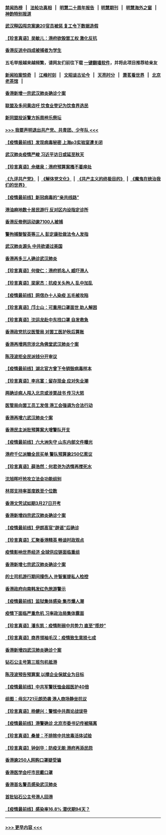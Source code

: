 #### [禁闻热榜](热点新闻.md?=0)  &nbsp;&nbsp;|&nbsp;&nbsp; [法轮功真相](https://github.com/gfw-breaker/truth/blob/master/README.md?=0) &nbsp;&nbsp;|&nbsp;&nbsp; [明慧二十周年报告](https://github.com/gfw-breaker/mh-reports/blob/master/README.md?=0) &nbsp;&nbsp;|&nbsp;&nbsp;[明慧期刊](https://github.com/gfw-breaker/mh-qikan) &nbsp;&nbsp;|&nbsp;&nbsp; [明慧海外之窗](https://github.com/gfw-breaker/mh-news/blob/master/README.md?=0) &nbsp;&nbsp;|&nbsp;&nbsp; [神韵特别报道](https://github.com/gfw-breaker/mh-news/blob/master/shenyun.md?=0)
#### [武汉释囚闯京案逾20官员被惩 复工令下数据造假](../pages/nsc415/n11912743.md?t=03040831) 
#### [【珍言真语】吴敏儿：港府欲毁罢工权 激化反抗](../pages/nsc415/n11912457.md?t=03040831) 
#### [香港反送中四成被捕者为学生](../pages/nsc415/n11910730.md?t=03040831) 
#### 五毛举报越来越频繁，请网友们前往下载 [一键翻墙软件](https://github.com/gfw-breaker/ssr-accounts)，并将此项目推荐给亲友
#### [新闻拍案惊奇](https://github.com/gfw-breaker/banned-news/blob/master/pages/link4.md) &nbsp;&nbsp;|&nbsp;&nbsp; [江峰时刻](https://github.com/gfw-breaker/banned-news/blob/master/pages/link4.md) &nbsp;&nbsp;|&nbsp;&nbsp; [文昭谈古论今](https://github.com/gfw-breaker/banned-news/blob/master/pages/link4.md) &nbsp;&nbsp;|&nbsp;&nbsp; [天亮时分](https://github.com/gfw-breaker/banned-news/blob/master/pages/link4.md) &nbsp;&nbsp;|&nbsp;&nbsp; [萧茗看世界](https://github.com/gfw-breaker/banned-news/blob/master/pages/link4.md) &nbsp;&nbsp;|&nbsp;&nbsp; [北京老茶馆](https://github.com/gfw-breaker/banned-news/blob/master/pages/link4.md) &nbsp;&nbsp;|&nbsp;&nbsp; 
#### [香港新增一宗武汉肺炎确诊个案](../pages/nsc415/n11910724.md?t=03040831) 
#### [联盟及多间黄店吁 饮食业登记为饮食界选民](../pages/nsc415/n11910718.md?t=03040831) 
#### [新同盟投诉警方拆周梓乐祭坛](../pages/nsc415/n11910707.md?t=03040831) 
#### [>>> 我要声明退出共产党、共青团、少年队 <<<](https://github.com/begood0513/goodnews/blob/master/quit/letter.md) 
#### [【疫情最前线】发现病毒秘密 上海p3实验室遭关闭](../pages/nsc415/n11910640.md?t=03040831) 
#### [武汉肺炎疫情严峻 习近平访日或延至秋天](../pages/nsc415/n11910570.md?t=03040831) 
#### [【珍言真语】佘继泉：港府预算案搔不着痒处](../pages/nsc415/n11910011.md?t=03040831) 
#### [《九评共产党》](https://github.com/begood0513/9ping.md/blob/master/README.md) &nbsp;|&nbsp; [《解体党文化》](../../../../jtdwh.md/blob/master/README.md)  &nbsp;|&nbsp; [《共产主义的终极目的》](../../../../gczydzjmd.md/blob/master/README.md) &nbsp;|&nbsp; [《魔鬼在统治我们的世界》](../../../../mgztzwmdsj.md/blob/master/README.md) 
#### [【疫情最前线】新冠病毒的“亲共线路”](../pages/nsc415/n11907734.md?t=03040831) 
#### [港油麻地数十居民游行 反对区内设指定诊所](../pages/nsc415/n11907900.md?t=03040831) 
#### [香港反修例运动逾7100人被捕](../pages/nsc415/n11907922.md?t=03040831) 
#### [警拘捕黎智英等三人 彭定康批做法令人发指](../pages/nsc415/n11907905.md?t=03040831) 
#### [武汉肺炎源头 中共欲诿过美国](../pages/nsc415/n11907665.md?t=03040831) 
#### [香港再多三人确诊武汉肺炎](../pages/nsc415/n11907846.md?t=03040831) 
#### [【珍言真语】何俊仁：港府抓名人 威吓港人](../pages/nsc415/n11907561.md?t=03040831) 
#### [【珍言真语】梁家杰：抗疫关头拘人 乱中加乱](../pages/nsc415/n11907444.md?t=03040831) 
#### [【疫情最前线】网信办十人染疫 五毛被攻陷](../pages/nsc415/n11903757.md?t=03040831) 
#### [【珍言真语】邝士山：可重用口罩面世 助人解困](../pages/nsc415/n11903875.md?t=03040831) 
#### [【珍言真语】沈运龙赴中东找口罩 自发救急](../pages/nsc415/n11903291.md?t=03040831) 
#### [香港政党抗议医管局 对罢工医护秋后算账](../pages/nsc415/n11901746.md?t=03040831) 
#### [香港再增两宗涉北角佛堂武汉肺炎个案](../pages/nsc415/n11901737.md?t=03040831) 
#### [陈茂波拒全民派钱分开审议](../pages/nsc415/n11901672.md?t=03040831) 
#### [【疫情最前线】湖北官方曾下令销毁病毒样本](../pages/nsc415/n11901518.md?t=03040831) 
#### [【珍言真语】李兆富：留存现金 应对失业潮](../pages/nsc415/n11901448.md?t=03040831) 
#### [两确诊病人闯入北京或涉栗战书 传习大怒](../pages/nsc415/n11901180.md?t=03040831) 
#### [医管局向罢工员工发信 港工会强调为合法行动](../pages/nsc415/n11898870.md?t=03040831) 
#### [香港再增六武汉肺炎个案](../pages/nsc415/n11898843.md?t=03040831) 
#### [香港民主派批预算案大增警队开支](../pages/nsc415/n11898813.md?t=03040831) 
#### [【疫情最前线】六大洲失守 山东内部文件曝光](../pages/nsc415/n11898455.md?t=03040831) 
#### [港府千亿派糖全民买单 警队预算逾250亿惹议](../pages/nsc415/n11898608.md?t=03040831) 
#### [【珍言真语】薛浩然：何君尧为选情再搅死水](../pages/nsc415/n11898269.md?t=03040831) 
#### [沈旭晖吁抢攻立法会功能组别](../pages/nsc415/n11896084.md?t=03040831) 
#### [林郑支持率首度跌至个位数](../pages/nsc415/n11896058.md?t=03040831) 
#### [香港文凭试如期3月27日开考](../pages/nsc415/n11896055.md?t=03040831) 
#### [香港新增四宗武汉肺炎确诊个案](../pages/nsc415/n11896040.md?t=03040831) 
#### [【疫情最前线】伊朗高官“辟谣”后确诊](../pages/nsc415/n11895902.md?t=03040831) 
#### [【珍言真语】汇聚香港精英 畅谈时政观点](../pages/nsc415/n11895733.md?t=03040831) 
#### [疫情影响世界经济 全球供应链面临重组](../pages/nsc415/n11895634.md?t=03040831) 
#### [香港新增七宗武汉肺炎确诊个案](../pages/nsc415/n11893498.md?t=03040831) 
#### [的士司机游行期间撞伤人 许智峯提私人检控](../pages/nsc415/n11893483.md?t=03040831) 
#### [香港政府向南韩发红色旅游警示](../pages/nsc415/n11893398.md?t=03040831) 
#### [【疫情最前线】监狱集体感染 集市爆人潮](../pages/nsc415/n11893181.md?t=03040831) 
#### [疫情下面临严重危机  习率政治局集体露面](../pages/nsc415/n11893305.md?t=03040831) 
#### [【珍言真语】潘东凯：疫情削弱中共势力 直至“揽炒”](../pages/nsc415/n11892866.md?t=03040831) 
#### [【珍言真语】商界领袖毛汉：疫情致生意损七成](../pages/nsc415/n11890348.md?t=03040831) 
#### [香港新增四武汉肺炎确诊个案](../pages/nsc415/n11890610.md?t=03040831) 
#### [钻石公主号第三班包机抵港](../pages/nsc415/n11890645.md?t=03040831) 
#### [陈茂波预告预算案 以撑企业保就业为目标](../pages/nsc415/n11890574.md?t=03040831) 
#### [【疫情最前线】中共军警抚恤金超医护40倍](../pages/nsc415/n11890458.md?t=03040831) 
#### [组图：毋忘721元朗恐袭 港人商场静坐抗议](../pages/nsc415/n11876882.md?t=03040831) 
#### [【珍言真语】杨健兴：警惕中共舆论战误导](../pages/nsc415/n11888131.md?t=03040831) 
#### [【疫情最前线】港警确诊 北京市委书记传被隔离](../pages/nsc415/n11886872.md?t=03040831) 
#### [【珍言真语】桑普：不排除中共放毒活体试验](../pages/nsc415/n11886832.md?t=03040831) 
#### [【珍言真语】钟剑华：防疫无能 港府再添民怨](../pages/nsc415/n11884504.md?t=03040831) 
#### [香港逾250人网购口罩疑受骗](../pages/nsc415/n11884388.md?t=03040831) 
#### [香港医学会吁市民戴口罩](../pages/nsc415/n11884367.md?t=03040831) 
#### [香港首名警员感染武汉肺炎](../pages/nsc415/n11884357.md?t=03040831) 
#### [首批钻石公主号港人回港](../pages/nsc415/n11884333.md?t=03040831) 
#### [【疫情最前线】感染率16.8% 潜伏期94天？](../pages/nsc415/n11884256.md?t=03040831) 

----
#### [ >>> 更早内容 <<< ](../indexes/nsc415-earlier.md)

